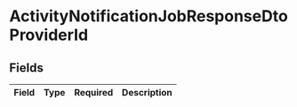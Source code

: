 # ActivityNotificationJobResponseDtoProviderId


## Fields

| Field       | Type        | Required    | Description |
| ----------- | ----------- | ----------- | ----------- |